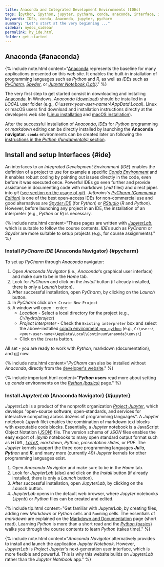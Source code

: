 ```yaml
---
title: Anaconda and Integrated Development Environments (IDEs)
tags: [python, ipython, jupyter, pycharm, conda, anaconda, interface, install]
keywords: IDEs, conda, Anaconda, jupyter, pycharm
summary: "Let's start at the very beginning ..."
sidebar: mydoc_sidebar
permalink: hy_ide.html
folder: get-started
---
```


## Anaconda {#anaconda}

{% include note.html content="[Anaconda](https://www.anaconda.com/distribution/) represents the baseline for many applications presented on this web site. It enables the built-in installation of programming languages such as *Python* and *R*, as well as *IDE*s such as [*PyCharm*](https://www.jetbrains.com/pycharm/), [*Spyder*](https://www.spyder-ide.org/), or [*Jupyter Notebook (Lab)*](https://jupyter.org/)." %}

The very first step to get started consist in downloading and installing [Anaconda](https://www.anaconda.com/distribution/). In Windows, *Anaconda* ([download](https://docs.anaconda.com/anaconda/install/windows/)) should be installed in a *LOCAL* user folder (e.g., *C:\users\<your-user-name>\AppData\Local*). Linux or macOS users find download and installation instructions directly at the developers web site ([Linux installation](https://docs.anaconda.com/anaconda/install/linux/) and [macOS installation](https://docs.anaconda.com/anaconda/install/mac-os/)).

After the successful installation of *Anaconda*, *IDE*s for *Python* programming or *markdown* editing can be directly installed by launching the **Anaconda navigator**. **`conda`** environments can be created later on following the [instructions in the *Python (fundamentals)* section](hypy_install.html#conda-env).

## Install and setup Interfaces {#ide}

An interfaces to an *Integrated Development Environment* (*IDE*) enables the definition of a project to use for example a specific [*Conda Environment*](https://docs.conda.io/) and it enables robust coding by pointing out issues directly in the code, even before it was executed once. Powerful IDEs go even further and provide assistance in documenting code with markdown (*.md* files) and direct pipes into *git* ([see section on the usage of *git*](hy_git.html)). *Jetbrains*'s [*PyCharm (Community Edition)*](https://www.jetbrains.com/pycharm/) is one of the best open-access IDEs for non-commercial use and good alternatives are [*Spyder IDE*](https://www.spyder-ide.org/) (for *Python*) or [*RStudio*](https://rstudio.com/) (*R* and *Python*). However, before launching any project in an IDE, the installation of an interpreter (e.g., *Python* or *R*) is necessary.

{% include note.html content="These pages are written with [*JupyterLab*](https://jupyter.org/), which is suitable to follow the course contents. *IDE*s such as *PyCharm* or *Spyder* are more suitable to setup projects (e.g., for course assignments)." %}


### Install *PyCharm* *IDE* (Anaconda Navigator) {#pycharm}
To set up *PyCharm* through *Anaconda* navigator:

1. Open *Anaconda Navigator* (i.e., *Anaconda*'s graphical user interface) and make sure to be in the *Home* tab.
1. Look for *PyCharm* and click on the *Install* button (if already installed, there is only a *Launch* button).
1. After successful installation, open *PyCharm*, by clicking on the *Launch* button.
1. In *PyCharm* click on `+ Create New Project`
1. A window will open - enter:
    - *Location* - Select a local directory for the project (e.g., *C:/hydro/project*)
    - *Project Interpreter* - Check the `Existing interpreter` box and select the above-installed [conda environment `geo-python`](#conda-env) (e.g., `C:\users\<your-user-name>\AppData\Local\Continuum\anaonda3\envs\`)
    - Click on the `Create` button.

All set - you are ready to work with *Python*, markdown (documentation), and [git](hy_git.html) now.

{% include note.html content="*PyCharm* can also be installed without *Anaconda*, directly from the [developer's website](https://www.anaconda.com/distribution/)." %}

{% include important.html content="***Python* users** read more about setting up *conda* environments on the [*Python (basics)*](hypy_install.html#ide-setup) page." %}

### Install *JupyterLab* (Anaconda Navigator) {#jupyter}

*JupyterLab* is a product of the nonprofit organization [*Project Jupyter*](https://jupyter.org/), which develops "open-source software, open-standards, and services for interactive computing across dozens of programming languages". A *Jupyter* notebook (*.ipynb* file) enables the combination of markdown text blocks with executable code blocks. Essentially, a *Jupyter* notebook is a JavaScript Object Notation ([JSON](https://www.json.org/json-en.html)) file. The version schema of *JSON* files enables the easy export of *.ipynb*  notebooks to many open standard output format such as *HTML*, [*LaTeX*](https://latex-project.org/), *markdown*, *Python*, *presentation slides*, or *PDF*. 
The *Jupyter* kernels support the three core programming languages ***Ju**lia*, ***Pyt**hon* and ***R***, and many more (currently 49)  *Jupyter* kernels for other programming languages exist. 

1. Open *Anaconda Navigator* and make sure to be in the *Home* tab.
1. Look for *JupyterLab* (also) and click on the *Install* button (if already installed, there is only a *Launch* button).
1. After successful installation, open *JupyterLab*, by clicking on the *Launch* button.
1. *JupyterLab* opens in the default web browser, where *Jupyter* notebooks (*.ipynb*) or *Python* files can be created and edited.

{% include tip.html content="Get familiar with *JupyterLab*, by creating files, adding new *Markdown* or *Python* cells and `Run`ning cells. The essentials of *markdown* are explained on the [Markdown and Documentation](hy_documentation.html#markdown) page (short read). Learning *Python* is more than a short read and the [*Python* (basics)](python.html) walks you through the course contents to learn *Python* (takes time)." %}

{% include note.html content="*Anaconda Navigator* alternatively provides to install and launch the application *Jupyter Notebook*. However, *JupyterLab* is *Project Jupyter*'s next-generation user interface, which is more flexible and powerful. This is why this website builds on *JupyterLab* rather than the *Jupyter Notebook* app." %}




